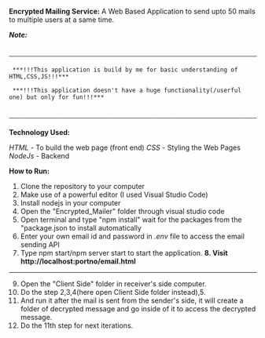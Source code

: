 **Encrypted Mailing Service:**
			A Web Based Application to send upto 50 mails to multiple users at a same time.
			
			
***Note:***

		———————————————————————————————————————————————————————————————————————
		
	 ***!!!This application is build by me for basic understanding of HTML,CSS,JS!!!***
	 
	 ***!!!This application doesn't have a huge functionality(/userful one) but only for fun!!!***
	 
		———————————————————————————————————————————————————————————————————————
	 
	 
**Technology Used:**

*HTML* 		- To build the web page (front end)
*CSS* 		- Styling the Web Pages	 
*NodeJs*	- Backend

**How to Run:**

1) Clone the repository to your computer
2) Make use of a powerful editor (I used Visual Studio Code)
3) Install nodejs in your computer		
4) Open the "Encrypted_Mailer" folder through visual studio code
5) Open terminal and type
		"npm install"
	wait for the packages from the "package.json to install automatically
6) Enter your own email id and password in *.env* file to access the email sending API
7) Type npm start/npm server start to start the application.
**8. Visit http://localhost:portno/email.html**
_______________________________________________________________

9) Open the "Client Side" folder in receiver's side computer.
10) Do the step 2,3,4(here open Client Side folder instead),5.
11) And run it after the mail is sent from the sender's side, it will create a folder of decrypted message and go inside of it to access the decrypted message.
12) Do the 11th step for next iterations.
